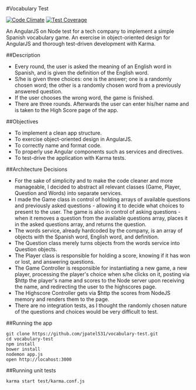 #Vocabulary Test

[![Code Climate](https://codeclimate.com/github/jpatel531/vocabulary-test/badges/gpa.svg)](https://codeclimate.com/github/jpatel531/vocabulary-test) [![Test Coverage](https://codeclimate.com/github/jpatel531/vocabulary-test/badges/coverage.svg)](https://codeclimate.com/github/jpatel531/vocabulary-test)

An AngularJS on Node test for a tech company to implement a simple Spanish vocabulary game. An exercise in object-oriented design for AngularJS and thorough test-driven development with Karma.

##Description

* Every round, the user is asked the meaning of an English word in Spanish, and is given the definition of the English word.
* S/he is given three choices: one is the answer; one is a randomly chosen word; the other is a randomly chosen word from a previously answered question.
* If the user chooses the wrong word, the game is finished.
* There are three rounds. Afterwards the user can enter his/her name and is taken to the High Score page of the app.

##Objectives

* To implement a clean app structure.
* To exercise object-oriented design in AngularJS.
* To correctly name and format code.
* To properly use Angular components such as services and directives.
* To test-drive the application with Karma tests.

##Architecture Decisions

* For the sake of simplicity and to make the code cleaner and more manageable, I decided to abstract all relevant classes (Game, Player, Question and Words) into separate services.
* I made the Game class in control of holding arrays of available questions and previously asked questions - allowing it to decide what choices to present to the user. The game is also in control of asking questions - when it removes a question from the available questions array, places it in the asked questions array, and returns the question.
* The words service, already hardcoded by the company, is an array of objects with the Spanish word, English word, and definition.
* The Question class merely turns objects from the words service into Question objects.
* The Player class is responsible for holding a score, knowing if it has won or lost, and answering questions.
* The Game Controller is responsible for instantiating a new game, a new player, processing the player's choice when s/he clicks on it, posting via $http the player's name and scores to the Node server upon receiving the name, and redirecting the user to the highscores page.
* The Highscore Controller gets via $http the scores from NodeJS memory and renders them to the page.
* There are no integration tests, as I thought the randomly chosen nature of the questions and choices would be very difficult to test.

##Running the app

```
git clone https://github.com/jpatel531/vocabulary-test.git
cd vocabulary-test
npm install
bower install
nodemon app.js
open http://locahost:3000
```

##Running unit tests

```
karma start test/karma.conf.js 
```

